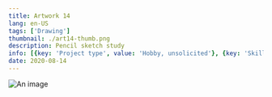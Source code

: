```yaml
---
title: Artwork 14
lang: en-US
tags: ['Drawing']
thumbnail: ./art14-thumb.png
description: Pencil sketch study
info: [{key: 'Project type', value: 'Hobby, unsolicited'}, {key: 'Skills', value: ['Painting', 'Procreate']}, {key: 'Media', value: 'Mixed media'}]
date: 2020-08-14
---
```

![An image](/art14.jpg)